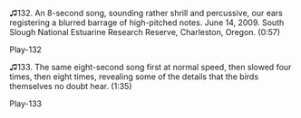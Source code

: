 ♫132. An 8-second song, sounding rather shrill and percussive, our ears
registering a blurred barrage of high-pitched notes. June 14, 2009.
South Slough National Estuarine Research Reserve, Charleston, Oregon.
(0:57)

Play-132

♫133. The same eight-second song first at normal speed, then slowed four
times, then eight times, revealing some of the details that the birds
themselves no doubt hear. (1:35)

Play-133
